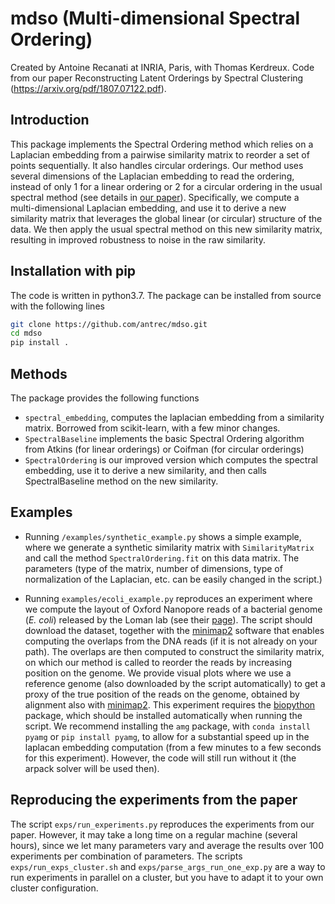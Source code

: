 # mdso (Multi-dimensional Spectral Ordering)
Created by Antoine Recanati at INRIA, Paris, with Thomas Kerdreux.
Code from our paper Reconstructing Latent Orderings by Spectral Clustering (https://arxiv.org/pdf/1807.07122.pdf).

## Introduction
This package implements the Spectral Ordering method which relies on a Laplacian embedding from a pairwise similarity matrix to reorder a set of points sequentially.
It also handles circular orderings.
Our method uses several dimensions of the Laplacian embedding to read the ordering, instead of only 1 for a linear ordering or 2 for a circular ordering in the usual spectral method (see details in [our paper](https://arxiv.org/pdf/1807.07122.pdf)).
Specifically, we compute a multi-dimensional Laplacian embedding, and use it to derive a new similarity matrix that leverages the global linear (or circular) structure of the data.
We then apply the usual spectral method on this new similarity matrix, resulting in improved robustness to noise in the raw similarity.

## Installation with pip
The code is written in python3.7.
The package can be installed from source with the following lines
```sh
git clone https://github.com/antrec/mdso.git
cd mdso
pip install .
```

## Methods
The package provides the following functions
- `spectral_embedding`, computes the laplacian embedding from a similarity matrix. Borrowed from scikit-learn, with a few minor changes.
- `SpectralBaseline` implements the basic Spectral Ordering algorithm from Atkins (for linear orderings) or Coifman (for circular orderings)
- `SpectralOrdering` is our improved version which computes the spectral embedding, use it to derive a new similarity, and then calls SpectralBaseline method on the new similarity.

## Examples
* Running `/examples/synthetic_example.py` shows a simple example, where we generate a synthetic similarity matrix with `SimilarityMatrix` and call the method `SpectralOrdering.fit` on this data matrix. The parameters (type of the matrix, number of dimensions, type of normalization of the Laplacian, etc. can be easily changed in the script.)

* Running `examples/ecoli_example.py` reproduces an experiment where we compute the layout of Oxford Nanopore reads of a bacterial genome (*E. coli*) released by the Loman lab (see their [page](http://lab.loman.net/2015/09/24/first-sqk-map-006-experiment/)). The script should download the dataset, together with the [minimap2](https://github.com/lh3/minimap2) software that enables computing the overlaps from the DNA reads (if it is not already on your path). The overlaps are then computed to construct the similarity matrix, on which our method is called to reorder the reads by increasing position on the genome. We provide visual plots where we use a reference genome (also downloaded by the script automatically) to get a proxy of the true position of the reads on the genome, obtained by alignment also with [minimap2](https://github.com/lh3/minimap2).
This experiment requires the [biopython][biopython] package, which should be installed automatically when running the script.
We recommend installing the `amg` package, with `conda install pyamg` or `pip install pyamg`, to allow for a substantial speed up in the laplacan embedding computation (from a few minutes to a few seconds for this experiment). However, the code will still run without it (the arpack solver will be used then).

## Reproducing the experiments from the paper
The script `exps/run_experiments.py` reproduces the experiments from our paper. However, it may take a long time on a regular machine (several hours), since we let many parameters vary and average the results over 100 experiments per combination of parameters.
The scripts `exps/run_exps_cluster.sh` and `exps/parse_args_run_one_exp.py` are a way to run experiments in parallel on a cluster, but you have to adapt it to your own cluster configuration.


[minimap2]: https://github.com/lh3/minimap2
[biopython]: http://biopython.org/wiki/Download#Easy_Install
